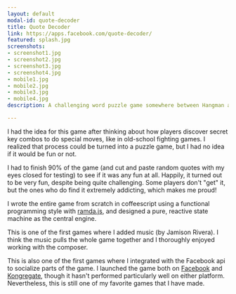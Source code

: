 ```yaml
---
layout: default
modal-id: quote-decoder
title: Quote Decoder
link: https://apps.facebook.com/quote-decoder/
featured: splash.jpg
screenshots:
- screenshot1.jpg
- screenshot2.jpg
- screenshot3.jpg
- screenshot4.jpg
- mobile1.jpg
- mobile2.jpg
- mobile3.jpg
- mobile4.jpg
description: A challenging word puzzle game somewhere between Hangman and Sudoku.

---
```


I had the idea for this game after thinking about how players discover secret key combos to do special moves, like in old-school fighting games.  I realized that process could be turned into a puzzle game, but I had no idea if it would be fun or not. 

I had to finish 90% of the game (and cut and paste random quotes with my eyes closed for testing) to see if it was any fun at all.  Happily, it turned out to be very fun, despite being quite challenging.  Some players don't "get" it, but the ones who do find it extremely addicting, which makes me proud!

I wrote the entire game from scratch in coffeescript using a functional programming style with [ramda.js](http://ramdajs.com/), and designed a pure, reactive state machine as the central engine.

This is one of the first games where I added music (by Jamison Rivera).  I think the music pulls the whole game together and I thoroughly enjoyed working with the composer.

This is also one of the first games where I integrated with the Facebook api to socialize parts of the game.  I launched the game both on [Facebook](https://www.facebook.com/games/quote-decoder/) and [Kongregate](http://www.kongregate.com/games/juggle_monkey/quote-owl-a-hidden-message-game), though it hasn't performed particularly well on either platform.  Nevertheless, this is still one of my favorite games that I have made.
